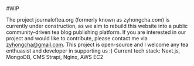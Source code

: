 #WIP

The project journaloftea.org (formerly known as zyhongcha.com) is currently under construction,
as we aim to rebuild this website into a public community-driven tea blog publishing platform.
If you are interested in our project and would like to contribute, please contact me via <a href="mailto:zyhongcha@gmail.com">zyhongcha@gmail.com</a>.
This project is open-source and I welcome any tea enthuasist and developer in supporting us :)
Current tech stack: Next.js, MongoDB, CMS Strapi, Nginx, AWS EC2